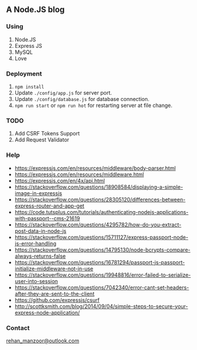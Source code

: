 ## A Node.JS blog

### Using
1. Node.JS
2. Express JS
3. MySQL
4. Love

### Deployment
1. `npm install`
2. Update `./config/app.js` for server port.
3. Update `./config/database.js` for database connection.
4. `npm run start` or `npm run hot` for restarting server at file change.

### TODO

1. Add CSRF Tokens Support
2. Add Request Validator


### Help

* https://expressjs.com/en/resources/middleware/body-parser.html
* https://expressjs.com/en/resources/middleware.html
* https://expressjs.com/en/4x/api.html
* https://stackoverflow.com/questions/18908584/displaying-a-simple-image-in-expressjs
* https://stackoverflow.com/questions/28305120/differences-between-express-router-and-app-get
* https://code.tutsplus.com/tutorials/authenticating-nodejs-applications-with-passport--cms-21619
* https://stackoverflow.com/questions/4295782/how-do-you-extract-post-data-in-node-js
* https://stackoverflow.com/questions/15711127/express-passport-node-js-error-handling
* https://stackoverflow.com/questions/14795130/node-bcrypts-compare-always-returns-false
* https://stackoverflow.com/questions/16781294/passport-js-passport-initialize-middleware-not-in-use
* https://stackoverflow.com/questions/19948816/error-failed-to-serialize-user-into-session
* https://stackoverflow.com/questions/7042340/error-cant-set-headers-after-they-are-sent-to-the-client
* https://github.com/expressjs/csurf
* http://scottksmith.com/blog/2014/09/04/simple-steps-to-secure-your-express-node-application/

### Contact 

[rehan_manzoor@outlook.com](mailto://rehan_manzoor@outlook.com)
